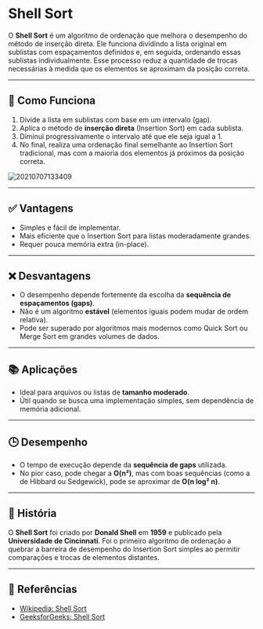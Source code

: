 
# Shell Sort

O **Shell Sort** é um algoritmo de ordenação que melhora o desempenho do método de inserção direta. Ele funciona dividindo a lista original em sublistas com espaçamentos definidos e, em seguida, ordenando essas sublistas individualmente. Esse processo reduz a quantidade de trocas necessárias à medida que os elementos se aproximam da posição correta.

---

## 📌 Como Funciona

1. Divide a lista em sublistas com base em um intervalo (gap).
2. Aplica o método de **inserção direta** (Insertion Sort) em cada sublista.
3. Diminui progressivamente o intervalo até que ele seja igual a 1.
4. No final, realiza uma ordenação final semelhante ao Insertion Sort tradicional, mas com a maioria dos elementos já próximos da posição correta.

![20210707133409](https://github.com/user-attachments/assets/a4323adb-9c06-45f3-aec7-22b5d45cf6cc)


---

## ✅ Vantagens

- Simples e fácil de implementar.
- Mais eficiente que o Insertion Sort para listas moderadamente grandes.
- Requer pouca memória extra (in-place).

---

## ❌ Desvantagens

- O desempenho depende fortemente da escolha da **sequência de espaçamentos (gaps)**.
- Não é um algoritmo **estável** (elementos iguais podem mudar de ordem relativa).
- Pode ser superado por algoritmos mais modernos como Quick Sort ou Merge Sort em grandes volumes de dados.

---

## 📚 Aplicações

- Ideal para arquivos ou listas de **tamanho moderado**.
- Útil quando se busca uma implementação simples, sem dependência de memória adicional.

---

## 🕒 Desempenho

- O tempo de execução depende da **sequência de gaps** utilizada.
- No pior caso, pode chegar a **O(n²)**, mas com boas sequências (como a de Hibbard ou Sedgewick), pode se aproximar de **O(n log² n)**.

---

## 🧠 História

O **Shell Sort** foi criado por **Donald Shell** em **1959** e publicado pela **Universidade de Cincinnati**. Foi o primeiro algoritmo de ordenação a quebrar a barreira de desempenho do Insertion Sort simples ao permitir comparações e trocas de elementos distantes.

---

## 🔗 Referências

- [Wikipedia: Shell Sort](https://en.wikipedia.org/wiki/Shellsort)
- [GeeksforGeeks: Shell Sort](https://www.geeksforgeeks.org/shellsort/)
